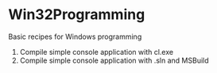 # Win32Programming
Basic recipes for Windows programming

1. Compile simple console application with cl.exe
2. Compile simple console application with .sln and MSBuild 